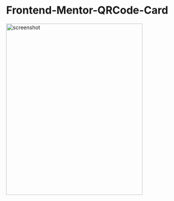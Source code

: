 # Frontend-Mentor-QRCode-Card
<img width="368" height="464" alt="screenshot" src="https://github.com/user-attachments/assets/dc50638b-2cdf-40a8-b05a-a387e89ff2de" />
